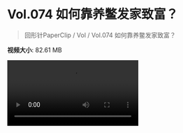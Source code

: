 # Vol.074 如何靠养鳖发家致富？

> 回形针PaperClip / Vol / Vol.074 如何靠养鳖发家致富？

**视频大小**: 82.61 MB

<div class="video"><video src="https://file.hsyhx.top/video/PaperClip/Vol/074.mp4" controls preload>🤔 您的浏览器不支持 video 标签</video></div>